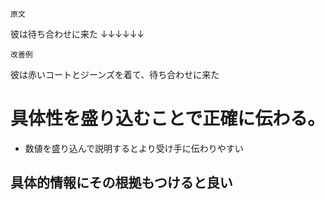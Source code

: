 `原文`

彼は待ち合わせに来た
↓↓↓↓↓↓

`改善例`

彼は赤いコートとジーンズを着て、待ち合わせに来た

# 具体性を盛り込むことで正確に伝わる。
- 数値を盛り込んで説明するとより受け手に伝わりやすい

## 具体的情報にその根拠もつけると良い